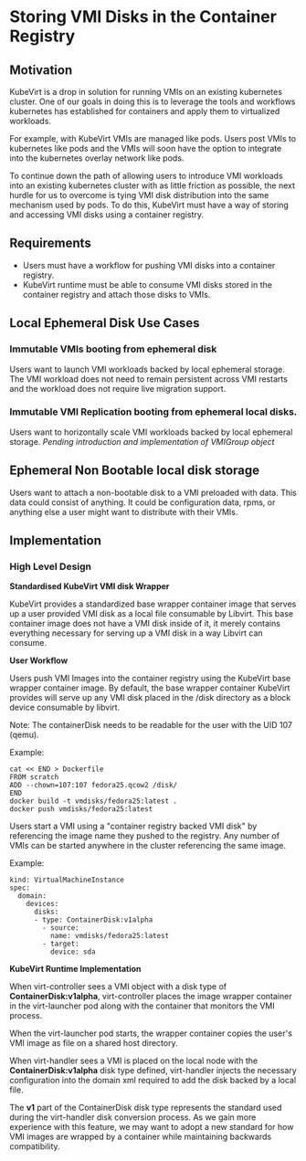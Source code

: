 # Storing VMI Disks in the Container Registry

## Motivation

KubeVirt is a drop in solution for running VMIs on an existing kubernetes
cluster. One of our goals in doing this is to leverage the tools and workflows
kubernetes has established for containers and apply them to virtualized
workloads.

For example, with KubeVirt VMIs are managed like pods. Users post VMIs to
kubernetes like pods and the VMIs will soon have the option to integrate into
the kubernetes overlay network like pods.

To continue down the path of allowing users to introduce VMI workloads into
an existing kubernetes cluster with as little friction as possible, the next
hurdle for us to overcome is tying VMI disk distribution into the same
mechanism used by pods. To do this, KubeVirt must have a way of storing and
accessing VMI disks using a container registry.

## Requirements
* Users must have a workflow for pushing VMI disks into a container registry.
* KubeVirt runtime must be able to consume VMI disks stored in the container
  registry and attach those disks to VMIs.

## Local Ephemeral Disk Use Cases

### Immutable VMIs booting from ephemeral disk

Users want to launch VMI workloads backed by local ephemeral storage. The VMI
workload does not need to remain persistent across VMI restarts and the workload
does not require live migration support.

### Immutable VMI Replication booting from ephemeral local disks.

Users want to horizontally scale VMI workloads backed by local ephemeral
storage. *Pending introduction and implementation of VMIGroup object*

## Ephemeral Non Bootable local disk storage

Users want to attach a non-bootable disk to a VMI preloaded with data. This data
could consist of anything. It could be configuration data, rpms, or anything
else a user might want to distribute with their VMIs.

## Implementation

### High Level Design

**Standardised KubeVirt VMI disk Wrapper**

KubeVirt provides a standardized base wrapper container image that serves up a
user provided VMI disk as a local file consumable by Libvirt. This base
container image does not have a VMI disk inside of it, it merely contains
everything necessary for serving up a VMI disk in a way Libvirt can consume.

**User Workflow**

Users push VMI Images into the container registry using the KubeVirt base
wrapper container image. By default, the base wrapper container KubeVirt
provides will serve up any VMI disk placed in the /disk directory as a block
device consumable by libvirt.

Note: The containerDisk needs to be readable for the user with the UID 107 (qemu).

Example:
```
cat << END > Dockerfile
FROM scratch
ADD --chown=107:107 fedora25.qcow2 /disk/
END
docker build -t vmdisks/fedora25:latest .
docker push vmdisks/fedora25:latest
```
Users start a VMI using a "container registry backed VMI disk" by referencing the
image name they pushed to the registry. Any number of VMIs can be started
anywhere in the cluster referencing the same image.

Example:
```
kind: VirtualMachineInstance
spec:
  domain:
    devices:
      disks:
      - type: ContainerDisk:v1alpha
        - source:
          name: vmdisks/fedora25:latest
        - target:
          device: sda
```

**KubeVirt Runtime Implementation**

When virt-controller sees a VMI object with a disk type of
**ContainerDisk:v1alpha**, virt-controller places the image wrapper container
in the virt-launcher pod along with the container that monitors the VMI process.

When the virt-launcher pod starts, the wrapper container copies the user's VMI
image as file on a shared host directory.

When virt-handler sees a VMI is placed on the local node with the
**ContainerDisk:v1alpha** disk type defined, virt-handler injects the
necessary configuration into the domain xml required to add the disk backed by
a local file.

The **v1** part of the ContainerDisk disk type represents the standard
used during the virt-handler disk conversion process. As we gain more
experience with this feature, we may want to adopt a new standard for how VMI
images are wrapped by a container while maintaining backwards compatibility.
